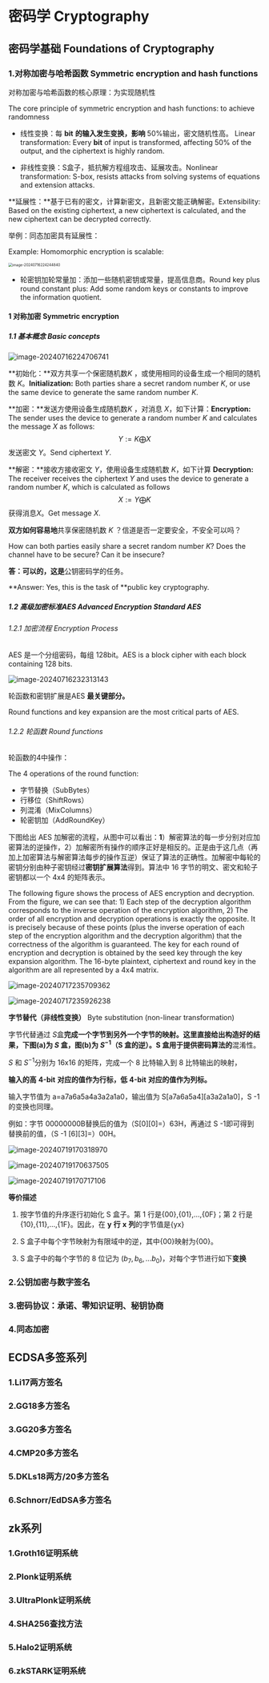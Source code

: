 # 密码学 Cryptography

## 密码学基础 Foundations of Cryptography



### 1.对称加密与哈希函数 Symmetric encryption and hash functions

对称加密与哈希函数的核心原理：为实现随机性 

The core principle of symmetric encryption and hash functions: to achieve randomness

- 线性变换：每 **bit** **的输入发生变换，影响** 50%输出，密文随机性高。 Linear transformation: Every **bit** of input is transformed, affecting 50% of the output, and the ciphertext is highly random.

- 非线性变换：S盒子，抵抗解方程组攻击、延展攻击。Nonlinear transformation: S-box, resists attacks from solving systems of equations and extension attacks.

​		**延展性：**基于已有的密文，计算新密文，且新密文能正确解密。Extensibility: Based on the existing ciphertext, a new ciphertext is calculated, and the new ciphertext can be decrypted correctly.

举例：同态加密具有延展性：

Example: Homomorphic encryption is scalable:

<img src="images/image-20240716224244840.png" alt="image-20240716224244840" style="zoom:50%;" />

- 轮密钥加轮常量加：添加一些随机密钥或常量，提高信息商。Round key plus round constant plus: Add some random keys or constants to improve the information quotient.

#### 1 对称加密 Symmetric encryption

##### 1.1 基本概念 Basic concepts

<img src="images/image-20240716224706741.png" alt="image-20240716224706741"  />

**初始化：**双方共享一个保密随机数$K$ ，或使用相同的设备生成一个相同的随机数 $K$。**Initialization:** Both parties share a secret random number $K$, or use the same device to generate the same random number $K$.

**加密：**发送方使用设备生成随机数$K$ ，对消息 $X$，如下计算：**Encryption:** The sender uses the device to generate a random number $K$ and calculates the message $X$ as follows:
$$
Y:=K\bigoplus X
$$
发送密文 $Y$。Send ciphertext $Y$.

**解密：**接收方接收密文 $Y$，使用设备生成随机数 $K$，如下计算 **Decryption:** The receiver receives the ciphertext $Y$ and uses the device to generate a random number $K$, which is calculated as follows
$$
X:=Y\bigoplus K
$$
获得消息$X$。Get message $X$.

**双方如何容易地**共享保密随机数 *K* ？信道是否一定要安全，不安全可以吗？

How can both parties easily share a secret random number *K*? Does the channel have to be secure? Can it be insecure?

**答：可以的，这是**公钥密码学的任务。

**Answer: Yes, this is the task of **public key cryptography.

##### 1.2 高级加密标准AES  Advanced Encryption Standard AES

###### 1.2.1 加密流程 Encryption Process

AES 是一个分组密码，每组 128bit。AES is a block cipher with each block containing 128 bits.

![image-20240716232313143](images/image-20240716232313143.png)

轮函数和密钥扩展是AES **最关键部分。**

Round functions and key expansion are the most critical parts of AES.

###### 1.2.2 轮函数 Round functions

轮函数的4中操作：

The 4 operations of the round function:

- 字节替换（SubBytes）
- 行移位（ShiftRows）
- 列混淆（MixColumns）
- 轮密钥加（AddRoundKey）

下图给出 AES 加解密的流程，从图中可以看出：**1**）解密算法的每一步分别对应加密算法的逆操作，2）加解密所有操作的顺序正好是相反的。正是由于这几点（再加上加密算法与解密算法每步的操作互逆）保证了算法的正确性。加解密中每轮的密钥分别由种子密钥经过**密钥扩展算法**得到。算法中 16 字节的明文、密文和轮子密钥都以一个 4x4 的矩阵表示。

The following figure shows the process of AES encryption and decryption. From the figure, we can see that: 1) Each step of the decryption algorithm corresponds to the inverse operation of the encryption algorithm, 2) The order of all encryption and decryption operations is exactly the opposite. It is precisely because of these points (plus the inverse operation of each step of the encryption algorithm and the decryption algorithm) that the correctness of the algorithm is guaranteed. The key for each round of encryption and decryption is obtained by the seed key through the key expansion algorithm. The 16-byte plaintext, ciphertext and round key in the algorithm are all represented by a 4x4 matrix.

![image-20240717235709362](images/image-20240717235709362.png)

 ![image-20240717235926238](images/image-20240717235926238.png)



**字节替代（非线性变换）** Byte substitution (non-linear transformation)

字节代替通过 $S$盒**完成一个字节到另外一个字节的映射。这里直接给出构造好的结果，下图(a)为 $S$ 盒，图(b)为 $S^{-1}$（S 盒的逆）。S 盒用于提供密码算法的**混淆性。

$S$ 和 $S^{-1}$分别为 16x16 的矩阵，完成一个 8 比特输入到 8 比特输出的映射，

**输入的高** **4-bit** **对应的值作为行标，低** **4-bit** **对应的值作为列标。**

输入字节值为 a=a7a6a5a4a3a2a1a0，输出值为 S[a7a6a5a4][a3a2a1a0]，S -1 的变换也同理。

例如：字节 00000000B替换后的值为（S[0][0]=）63H，再通过 S -1即可得到替换前的值，（S -1 [6][3]=）00H。

![image-20240719170318970](images/image-20240719170318970.png)

![image-20240719170637505](images/image-20240719170637505.png)

![image-20240719170717106](images/image-20240719170717106.png)

**等价描述**

1. 按字节值的升序逐行初始化 S 盒子。第 1 行是{00},{01},…,{0F}；第 2 行是{10},{11},…,{1F}。因此，在 **y** **行** **x** **列**的字节值是{yx}

2. S 盒子中每个字节映射为有限域中的逆，其中{00}映射为{00}。

3. S 盒子中的每个字节的 8 位记为 $(b_7,b_6,...b_0)$，对每个字节进行如下**变换**









### 2.公钥加密与数字签名







### 3.密码协议：承诺、零知识证明、秘钥协商



### 4.同态加密



## ECDSA多签系列

### 1.Li17两方签名



 ### 2.GG18多方签名



### 3.GG20多方签名



### 4.CMP20多方签名



### 5.DKLs18两方/20多方签名



### 6.Schnorr/EdDSA多方签名



## zk系列

### 1.Groth16证明系统



### 2.Plonk证明系统



### 3.UltraPlonk证明系统



### 4.SHA256查找方法



### 5.Halo2证明系统



### 6.zkSTARK证明系统



